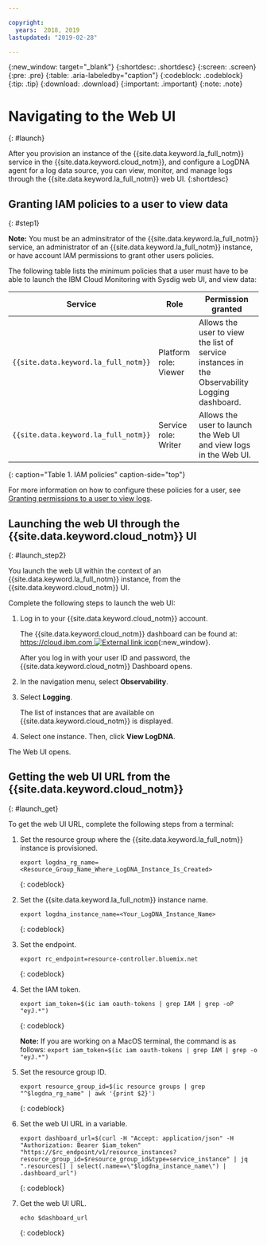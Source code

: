 ```yaml
---

copyright:
  years:  2018, 2019
lastupdated: "2019-02-28"

---
```


{:new_window: target="_blank"}
{:shortdesc: .shortdesc}
{:screen: .screen}
{:pre: .pre}
{:table: .aria-labeledby="caption"}
{:codeblock: .codeblock}
{:tip: .tip}
{:download: .download}
{:important: .important}
{:note: .note}

# Navigating to the Web UI
{: #launch}

After you provision an instance of the {{site.data.keyword.la_full_notm}} service in the {{site.data.keyword.cloud_notm}}, and configure a LogDNA agent for a log data source, you can view, monitor, and manage logs through the {{site.data.keyword.la_full_notm}} web UI.
{:shortdesc}


## Granting IAM policies to a user to view data 
{: #step1}

**Note:** You must be an adminsitrator of the {{site.data.keyword.la_full_notm}} service, an administrator of an {{site.data.keyword.la_full_notm}} instance, or have account IAM permissions to grant other users policies.

The following table lists the minimum policies that a user must have to be able to launch the IBM Cloud Monitoring with Sysdig web UI, and view data:

| Service                              | Role                      | Permission granted                                                                            |
|--------------------------------------|---------------------------|-----------------------------------------------------------------------------------------------|
| `{{site.data.keyword.la_full_notm}}` | Platform role: Viewer     | Allows the user to view the list of service instances in the Observability Logging dashboard. |
| `{{site.data.keyword.la_full_notm}}` | Service role: Writer      | Allows the user to launch the Web UI and view logs in the Web UI.                             |
{: caption="Table 1. IAM policies" caption-side="top"} 

For more information on how to configure these policies for a user, see [Granting permissions to a user to view logs](/docs/services/Log-Analysis-with-LogDNA/work_iam.html#user_logdna).


## Launching the web UI through the {{site.data.keyword.cloud_notm}} UI
{: #launch_step2}

You launch the web UI within the context of an {{site.data.keyword.la_full_notm}} instance, from the {{site.data.keyword.cloud_notm}} UI. 

Complete the following steps to launch the web UI:

1. Log in to your {{site.data.keyword.cloud_notm}} account.

    The {{site.data.keyword.cloud_notm}} dashboard can be found at: [https://cloud.ibm.com ![External link icon](../../icons/launch-glyph.svg "External link icon")](https://cloud.ibm.com){:new_window}.

	After you log in with your user ID and password, the {{site.data.keyword.cloud_notm}} Dashboard opens.

2. In the navigation menu, select **Observability**. 

3. Select **Logging**. 

    The list of instances that are available on {{site.data.keyword.cloud_notm}} is displayed.

4. Select one instance. Then, click **View LogDNA**.

The Web UI opens.


## Getting the web UI URL from the {{site.data.keyword.cloud_notm}}
{: #launch_get}

To get the web UI URL, complete the following steps from a terminal:

1. Set the resource group where the {{site.data.keyword.la_full_notm}} instance is provisioned.

    ```
    export logdna_rg_name=<Resource_Group_Name_Where_LogDNA_Instance_Is_Created>
    ```
    {: codeblock}

2. Set the {{site.data.keyword.la_full_notm}} instance name.

    ```
    export logdna_instance_name=<Your_LogDNA_Instance_Name>
    ```
    {: codeblock}

3. Set the endpoint.

    ```
    export rc_endpoint=resource-controller.bluemix.net
    ```
    {: codeblock}

4. Set the IAM token.

    ```
    export iam_token=$(ic iam oauth-tokens | grep IAM | grep -oP  "eyJ.*")
    ```
    {: codeblock}

    **Note:** If you are working on a MacOS terminal, the command is as follows: `export iam_token=$(ic iam oauth-tokens | grep IAM | grep -o  "eyJ.*")`

5. Set the resource group ID.

    ```
    export resource_group_id=$(ic resource groups | grep "^$logdna_rg_name" | awk '{print $2}')
    ```
    {: codeblock}

6. Set the web UI URL in a variable.

    ```
    export dashboard_url=$(curl -H "Accept: application/json" -H "Authorization: Bearer $iam_token" "https://$rc_endpoint/v1/resource_instances?resource_group_id=$resource_group_id&type=service_instance" | jq ".resources[] | select(.name==\"$logdna_instance_name\") | .dashboard_url")
    ```
    {: codeblock}

7. Get the web UI URL.

    ```
    echo $dashboard_url
    ```
    {: codeblock}

    

